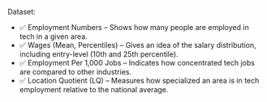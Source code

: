 Dataset:
- ✅ Employment Numbers – Shows how many people are employed in tech in a given area.
- ✅ Wages (Mean, Percentiles) – Gives an idea of the salary distribution, including entry-level (10th and 25th percentile).
- ✅ Employment Per 1,000 Jobs – Indicates how concentrated tech jobs are compared to other industries.
- ✅ Location Quotient (LQ) – Measures how specialized an area is in tech employment relative to the national average.
